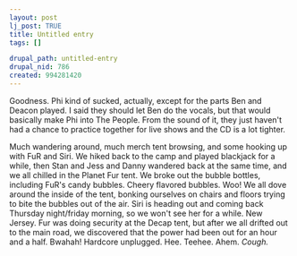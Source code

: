 ```yaml
--- 
layout: post
lj_post: TRUE
title: Untitled entry
tags: []

drupal_path: untitled-entry
drupal_nid: 786
created: 994281420
---
```

Goodness. Phi kind of sucked, actually, except for the parts Ben and Deacon played. I said they should let Ben do the vocals, but that would basically make Phi into The People. From the sound of it, they just haven't had a chance to practice together for live shows and the CD is a lot tighter.

Much wandering around, much merch tent browsing, and some hooking up with FuR and Siri. We hiked back to the camp and played blackjack for a while, then Stan and Jess and Danny wandered back at the same time, and we all chilled in the Planet Fur tent. We broke out the bubble bottles, including FuR's candy bubbles. Cheery flavored bubbles. Woo! We all dove around the inside of the tent, bonking ourselves on chairs and floors trying to bite the bubbles out of the air. Siri is heading out and coming back Thursday night/friday morning, so we won't see her for a while. New Jersey. Fur was doing security at the Decap tent, but after we all drifted out to the main road, we discovered that the power had been out for an hour and a half. Bwahah! Hardcore unplugged. Hee. Teehee. Ahem. *Cough.*
